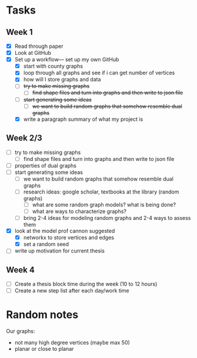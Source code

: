 # Tasks

## Week 1
- [x] Read through paper
- [x] Look at GitHub
- [x] Set up a workflow— set up my own GitHub
    - [x] start with county graphs
    - [x] loop through all graphs and see if i can get number of vertices
    - [x] how will I store graphs and data
    - [ ] ~~try to make missing graphs~~
        - [ ] ~~find shape files and turn into graphs and then write to json file~~
    - [ ] ~~start generating some ideas~~
        - [ ] ~~we want to build random graphs that somehow resemble dual graphs~~
    - [x] write a paragraph summary of what my project is

## Week 2/3
- [ ] try to make missing graphs
    - [ ] find shape files and turn into graphs and then write to json file
- [ ] properties of dual graphs
- [ ] start generating some ideas
    - [ ] we want to build random graphs that somehow resemble dual graphs
    - [ ] research ideas: google scholar, textbooks at the library (random graphs)
        - [ ] what are some random graph models? what is being done?
        - [ ] what are ways to characterize graphs?
    - [ ] bring 2-4 ideas for modeling random graphs and 2-4 ways to assess them
- [x] look at the model prof cannon suggested
    - [x] networkx to store vertices and edges
    - [x] set a random seed
- [ ] write up motivation for current thesis

## Week 4
- [ ] Create a thesis block time during the week (10 to 12 hours)
- [ ] Create a new step list after each day/work time

# Random notes
Our graphs:
- not many high degree vertices (maybe max 50)
- planar or close to planar




